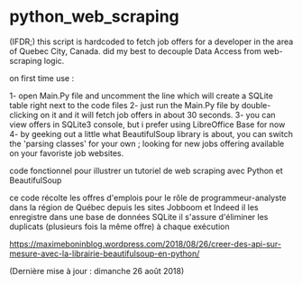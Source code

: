 # python_web_scraping

(IFDR;)
this script is hardcoded to fetch job offers for a developer in the area of Quebec City, Canada.
did my best to decouple Data Access from web-scraping logic.

on first time use :

1- open Main.Py file and uncomment the line which will create a SQLite table right next to the code files
2- just run the Main.Py file by double-clicking on it and it will fetch job offers in about 30 seconds.
3- you can view offers in SQLite3 console, but i prefer using LibreOffice Base for now
4- by geeking out a little what BeautifulSoup library is about, you can switch the 'parsing classes' for your own ; looking for new jobs offering available on your favoriste job websites.

code fonctionnel pour illustrer
un tutoriel de web scraping avec
Python et BeautifulSoup

ce code récolte les offres d'emplois pour le rôle de programmeur-analyste dans la région de Québec depuis les sites Jobboom et Indeed
il les enregistre dans une base de données SQLite
il s'assure d'éliminer les duplicats (plusieurs fois la même offre) à chaque exécution

https://maximeboninblog.wordpress.com/2018/08/26/creer-des-api-sur-mesure-avec-la-librairie-beautifulsoup-en-python/

(Dernière mise à jour : dimanche 26 août 2018)
